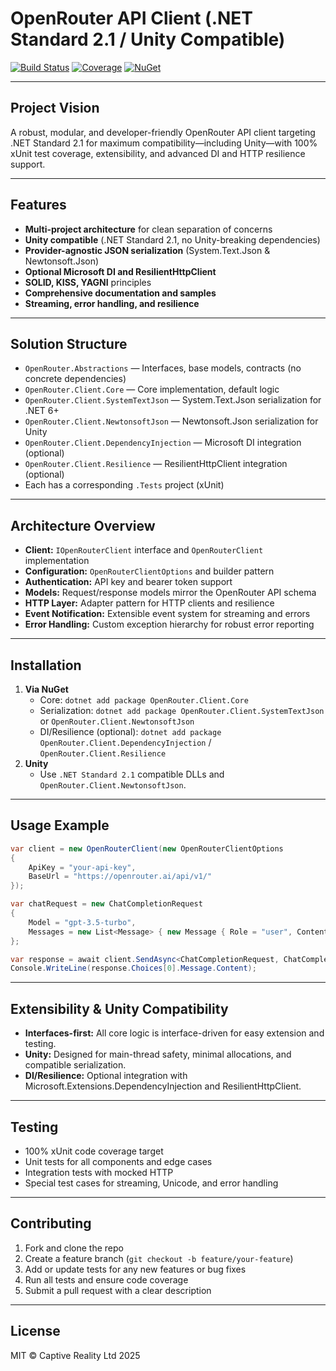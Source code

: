 # OpenRouter API Client (.NET Standard 2.1 / Unity Compatible)

[![Build Status](https://github.com/markcastle/openrouter/actions/workflows/ci.yml/badge.svg?branch=master)](https://github.com/markcastle/openrouter/actions)
[![Coverage](https://img.shields.io/badge/coverage-100%25-brightgreen.svg)](https://github.com/markcastle/openrouter/actions) <!-- Update the badge URL percentage when coverage changes -->
[![NuGet](https://img.shields.io/nuget/v/OpenRouter.Client.Core.svg)](https://www.nuget.org/packages/OpenRouter.Client.Core)

---

## Project Vision

A robust, modular, and developer-friendly OpenRouter API client targeting .NET Standard 2.1 for maximum compatibility—including Unity—with 100% xUnit test coverage, extensibility, and advanced DI and HTTP resilience support.

---

## Features
- **Multi-project architecture** for clean separation of concerns
- **Unity compatible** (.NET Standard 2.1, no Unity-breaking dependencies)
- **Provider-agnostic JSON serialization** (System.Text.Json & Newtonsoft.Json)
- **Optional Microsoft DI and ResilientHttpClient**
- **SOLID, KISS, YAGNI** principles
- **Comprehensive documentation and samples**
- **Streaming, error handling, and resilience**

---

## Solution Structure

- `OpenRouter.Abstractions` — Interfaces, base models, contracts (no concrete dependencies)
- `OpenRouter.Client.Core` — Core implementation, default logic
- `OpenRouter.Client.SystemTextJson` — System.Text.Json serialization for .NET 6+
- `OpenRouter.Client.NewtonsoftJson` — Newtonsoft.Json serialization for Unity
- `OpenRouter.Client.DependencyInjection` — Microsoft DI integration (optional)
- `OpenRouter.Client.Resilience` — ResilientHttpClient integration (optional)
- Each has a corresponding `.Tests` project (xUnit)

---

## Architecture Overview

- **Client:** `IOpenRouterClient` interface and `OpenRouterClient` implementation
- **Configuration:** `OpenRouterClientOptions` and builder pattern
- **Authentication:** API key and bearer token support
- **Models:** Request/response models mirror the OpenRouter API schema
- **HTTP Layer:** Adapter pattern for HTTP clients and resilience
- **Event Notification:** Extensible event system for streaming and errors
- **Error Handling:** Custom exception hierarchy for robust error reporting

---

## Installation

1. **Via NuGet**
   - Core: `dotnet add package OpenRouter.Client.Core`
   - Serialization: `dotnet add package OpenRouter.Client.SystemTextJson` or `OpenRouter.Client.NewtonsoftJson`
   - DI/Resilience (optional): `dotnet add package OpenRouter.Client.DependencyInjection` / `OpenRouter.Client.Resilience`
2. **Unity**
   - Use `.NET Standard 2.1` compatible DLLs and `OpenRouter.Client.NewtonsoftJson`.

---

## Usage Example

```csharp
var client = new OpenRouterClient(new OpenRouterClientOptions
{
    ApiKey = "your-api-key",
    BaseUrl = "https://openrouter.ai/api/v1/"
});

var chatRequest = new ChatCompletionRequest
{
    Model = "gpt-3.5-turbo",
    Messages = new List<Message> { new Message { Role = "user", Content = "Hello!" } }
};

var response = await client.SendAsync<ChatCompletionRequest, ChatCompletionResponse>(chatRequest);
Console.WriteLine(response.Choices[0].Message.Content);
```

---

## Extensibility & Unity Compatibility
- **Interfaces-first:** All core logic is interface-driven for easy extension and testing.
- **Unity:** Designed for main-thread safety, minimal allocations, and compatible serialization.
- **DI/Resilience:** Optional integration with Microsoft.Extensions.DependencyInjection and ResilientHttpClient.

---

## Testing
- 100% xUnit code coverage target
- Unit tests for all components and edge cases
- Integration tests with mocked HTTP
- Special test cases for streaming, Unicode, and error handling

---

## Contributing

1. Fork and clone the repo
2. Create a feature branch (`git checkout -b feature/your-feature`)
3. Add or update tests for any new features or bug fixes
4. Run all tests and ensure code coverage
5. Submit a pull request with a clear description

---

## License

MIT © Captive Reality Ltd 2025
